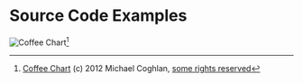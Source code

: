 # Source Code Examples

![Coffee Chart](images/backmatter/chart.jpg)[^chart]

[^chart]: [Coffee Chart](https://www.flickr.com/photos/mikecogh/7561440544) (c) 2012 Michael Coghlan, [some rights reserved](https://creativecommons.org/licenses/by-sa/2.0/)